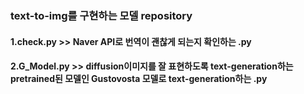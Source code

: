 ### text-to-img를 구현하는 모델 repository

#### 1.check.py >> Naver API로 번역이 괜찮게 되는지 확인하는 .py
#### 2.G_Model.py >> diffusion이미지를 잘 표현하도록 text-generation하는 pretrained된 모델인 Gustovosta 모델로 text-generation하는 .py